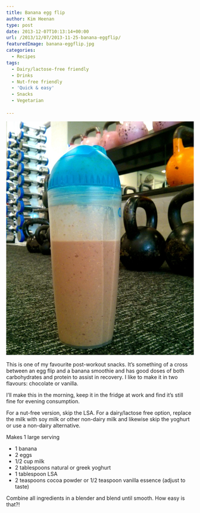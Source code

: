 ```yaml
---
title: Banana egg flip
author: Kim Heenan
type: post
date: 2013-12-07T10:13:14+00:00
url: /2013/12/07/2013-11-25-banana-eggflip/
featuredImage: banana-eggflip.jpg
categories:
  - Recipes
tags:
  - Dairy/lactose-free friendly
  - Drinks
  - Nut-free friendly
  - 'Quick & easy'
  - Snacks
  - Vegetarian

---
```


![](banana-eggflip.jpg)

This is one of my favourite post-workout snacks. It’s something of a cross between an egg flip and a banana smoothie and has good doses of both carbohydrates and protein to assist in recovery. I like to make it in two flavours: chocolate or vanilla.

<!--more-->

I’ll make this in the morning, keep it in the fridge at work and find it’s still fine for evening consumption. 

For a nut-free version, skip the LSA. For a dairy/lactose free option, replace the milk with soy milk or other non-dairy milk and likewise skip the yoghurt or use a non-dairy alternative.

Makes 1 large serving

  * 1 banana
  * 2 eggs
  * 1/2 cup milk
  * 2 tablespoons natural or greek yoghurt
  * 1 tablespoon LSA
  * 2 teaspoons cocoa powder or 1/2 teaspoon vanilla essence (adjust to taste)

Combine all ingredients in a blender and blend until smooth. How easy is that?!
